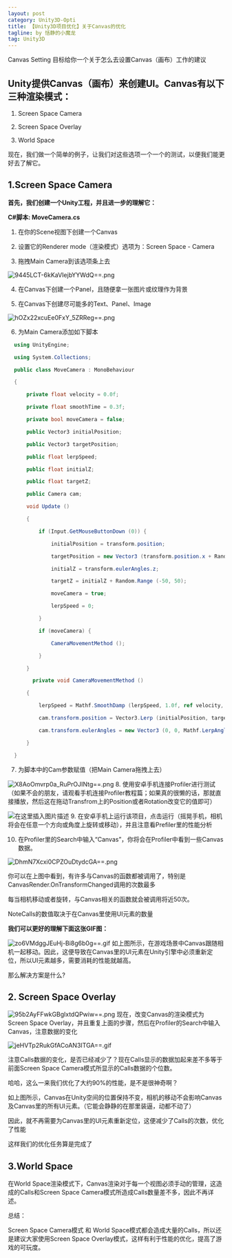 ```yaml
---
layout: post
category: Unity3D-Opti
title: 【Unity3D项目优化】关于Canvas的优化
tagline: by 恬静的小魔龙
tag: Unity3D
---
```


Canvas Setting
目标给你一个关于怎么去设置Canvas（画布）工作的建议
 

## Unity提供Canvas（画布）来创建UI。Canvas有以下三种渲染模式：

1. Screen Space Camera

2. Screen Space Overlay

3. World Space

 

现在，我们做一个简单的例子，让我们对这些选项一个一个的测试，以便我们能更好去了解它。

 

## 1.Screen Space Camera
 

**首先，我们创建一个Unity工程，并且进一步的理解它：**

**C#脚本: MoveCamera.cs**

1. 在你的Scene视图下创建一个Canvas

2. 设置它的Renderer mode（渲染模式）选项为：Screen Space - Camera

3. 拖拽Main Camera到该选项条上去

![9445LCT-6kKaVIejbYYWdQ==.png](http://mmbiz.qpic.cn/mmbiz/eP7zEV1evXic8K5z5s30N9sP090cYNSe97j4tian8HHSUrhNic43Dvo5JEFZnelM1eMwtbAaKfoTsbMpWdThGBGMw/0)

4. 在Canvas下创建一个Panel，且随便拿一张图片或纹理作为背景

5. 在Canvas下创建尽可能多的Text、Panel、Image

![hOZx22xcuEe0FxY_5ZRReg==.png](http://mmbiz.qpic.cn/mmbiz/eP7zEV1evXic8K5z5s30N9sP090cYNSe9S4CLOH8aIwYGcqicbrvia3YtqPGyf97aDGZ3RUoIWbyJaoak3fzTmCDA/0)

6. 为Main Camera添加如下脚本

 

  

```csharp
  using UnityEngine;

  using System.Collections;

  public class MoveCamera : MonoBehaviour

  {

      private float velocity = 0.0f;

      private float smoothTime = 0.3f;

      private bool moveCamera = false;

      public Vector3 initialPosition;

      public Vector3 targetPosition;

      public float lerpSpeed;

      public float initialZ;

      public float targetZ;

      public Camera cam;

      void Update ()

      {

          if (Input.GetMouseButtonDown (0)) {

              initialPosition = transform.position;

              targetPosition = new Vector3 (transform.position.x + Random.Range (-5, 5), transform.position.y +                 Random.Range (-5, 5), transform.position.z);

              initialZ = transform.eulerAngles.z;

              targetZ = initialZ + Random.Range (-50, 50);

              moveCamera = true;

              lerpSpeed = 0;

          }

          if (moveCamera) {

              CameraMovementMethod ();

          }

      }

        private void CameraMovementMethod ()

      {

          lerpSpeed = Mathf.SmoothDamp (lerpSpeed, 1.0f, ref velocity, smoothTime);

          cam.transform.position = Vector3.Lerp (initialPosition, targetPosition, lerpSpeed);

          cam.transform.eulerAngles = new Vector3 (0, 0, Mathf.LerpAngle (initialZ, targetZ, lerpSpeed));

      }

  }

```

 

7. 为脚本中的Cam参数赋值（把Main Camera拖拽上去）

 

![X8AoOmvrp0a_RuPrOJINtg==.png](http://mmbiz.qpic.cn/mmbiz/eP7zEV1evXic8K5z5s30N9sP090cYNSe9avk5v4T8MKgiaicBfe8aichOYPGZaUZ5Z8uichd098No4PqmicJLGLzss0g/0)
8. 使用安卓手机连接Profiler进行测试（如果不会的朋友，请观看手机连接Profiler教程篇；如果真的很懒的话，那就直接播放，然后这在拖动Transfrom上的Position或者Rotation改变它的值即可）

![在这里插入图片描述](http://mmbiz.qpic.cn/mmbiz/LJ2FKOSh48HwSd8AtmDmfrBhLQ9YCJAZ5ZpmMeGYESoBqlkThZAKQPsnq0icEGCpvTRicoBjBa6Xc5gtyTOGF5yQ/0?wx_fmt=png)
9. 在安卓手机上运行该项目，点击运行（摇晃手机，相机将会在任意一个方向或角度上旋转或移动），并且注意看Prefiler里的性能分析

10. 在Profiler里的Search中输入“Canvas”，你将会在Profiler中看到一些Canvas数据。

![DhmN7Xcxi0CPZOuDtydcGA==.png](http://mmbiz.qpic.cn/mmbiz/eP7zEV1evXic8K5z5s30N9sP090cYNSe9uF91nPo6Qia7ZbbicDCqZxyUd0rZR23TpejGCUicoUM5OChsvwDDADViaw/0)
 

你可以在上图中看到，有许多与Canvas的函数都被调用了，特别是CanvasRender.OnTransformChanged调用的次数最多

 

每当相机移动或者旋转，与Canvas相关的函数就会被调用将近50次。

 

NoteCalls的数值取决于在Canvas里使用UI元素的数量
 

**我们可以更好的理解下面这张GIF图：**



![zo6VMdggJEuHj-Bi8g6b0g==.gif](http://mmbiz.qpic.cn/mmbiz/eP7zEV1evXic8K5z5s30N9sP090cYNSe9QrrKMWYNEpDS1ibe3X3m9zqc9LWx3enh8xqo1KTJ6g1LeBfgDtluVUw/0)
如上图所示，在游戏场景中Canvas跟随相机一起移动。因此，这便导致在Canvas里的UI元素在Unity引擎中必须重新定位，所以UI元素越多，需要消耗的性能就越高。

 


那么解决方案是什么?
## 2. Screen Space Overlay
 

![95b2AyFFwkGBglxtdQPwiw==.png](http://mmbiz.qpic.cn/mmbiz/eP7zEV1evXic8K5z5s30N9sP090cYNSe9O3g15puLn2bTZ15OGqVXqbcvJe0Ku6wUibK48icp7CTQ6WQMVcpntARA/0)
现在，改变Canvas的渲染模式为 Screen Space Overlay，并且重复上面的步骤，然后在Profiler的Search中输入Canvas，注意数据的变化

![jeHVTp2RukGfACoAN3ITGA==.gif](http://mmbiz.qpic.cn/mmbiz/eP7zEV1evXic8K5z5s30N9sP090cYNSe9LodNoLEjlWsAyw1sSxFLAsfg3aUXLIUTepp6BCM4Sh3GodicLQAFjtw/0)
 

注意Calls数据的变化，是否已经减少了？现在Calls显示的数据加起来差不多等于前面Screen Space Camera模式所显示的Calls数据的个位数。

 

哈哈，这么一来我们优化了大约90%的性能，是不是很神奇啊？


   如上图所示，Canvas在Unity空间的位置保持不变，相机的移动不会影响Canvas及Canvas里的所有UI元素。（它能会静静的在那里装逼，动都不动了）

   因此，就不再需要为Canvas里的UI元素重新定位，这便减少了Calls的次数，优化了性能

   这样我们的优化任务算是完成了 

 

## 3.World Space
 

  在World Space渲染模式下，Canvas渲染对于每一个视图必须手动的管理，这造成的Calls和Screen Space Camera模式所造成Calls数量差不多，因此不再详述。

 

总结：

  Screen Space Camera模式 和 World Space模式都会造成大量的Calls，所以还是建议大家使用Screen Space Overlay模式，这样有利于性能的优化，提高了游戏的可玩度。

